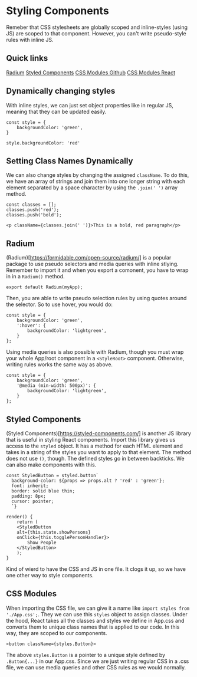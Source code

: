 # Styling Components 
Remeber that CSS stylesheets are globally scoped and inline-styles (using JS) are scoped to that component. However, you can't write pseudo-style rules with inline JS.

## Quick links
[Radium](https://formidable.com/open-source/radium/)
[Styled Components](https://styled-components.com/)
[CSS Modules Github](https://github.com/css-modules/css-modules)
[CSS Modules React](https://create-react-app.dev/docs/adding-a-css-modules-stylesheet)

## Dynamically changing styles
With inline styles, we can just set object properties like in regular JS, meaning that they can be updated easily. 
```
const style = {
    backgroundColor: 'green',
}

style.backgroundColor: 'red'
```

## Setting Class Names Dynamically
We can also change styles by changing the assigned `className`. To do this, we have an array of strings and join them into one longer string with each element separated by a space character by using the `.join(' ')` array method. 
```
const classes = [];
classes.push('red');
classes.push('bold');

<p className={classes.join(' ')}>This is a bold, red paragraph</p>
```

## Radium
(Radium)[https://formidable.com/open-source/radium/] is a popular package to use pseudo selectors and media queries with inline stlying. Remember to import it and when you export a comonent, you have to wrap in in a `Radium()` method.
```
export default Radium(myApp);
```
Then, you are able to write pseudo selection rules by using quotes around the selector. So to use hover, you would do:
```
const style = {
    backgroundColor: 'green',
    ':hover': {
        backgroundColor: 'lightgreen',
    }
};
```

Using media queries is also possible with Radium, though you must wrap your whole App/root component in a `<StyleRoot>` component. Otherwise, writing rules works the same way as above. 
```
const style = {
    backgroundColor: 'green',
    '@media (min-width: 500px)': {
        backgroundColor: 'lightgreen',
    }
};
```

## Styled Components
(Styled Components)[https://styled-components.com/] is another JS library that is useful in styling React components. Import this library gives us access to the `styled` object. It has a method for each HTML element and takes in a string of the styles you want to apply to that element. The method does not use `()`, though. The defined styles go in between backticks. We can also make components with this.

```
const StyledButton = styled.button`
  background-color: ${props => props.alt ? 'red' : 'green'};
  font: inherit;
  border: solid blue thin;
  padding: 8px;
  cursor: pointer;
  `}

render() {
    return (
    <StyledButton 
    alt={this.state.showPersons}
    onClick={this.togglePersonHandler}>
        Show People
    </StyledButton>
    );
}
```
Kind of wierd to have the CSS and JS in one file. It clogs it up, so we have one other way to style components.

## CSS Modules
When importing the CSS file, we can give it a name like `import styles from './App.css';`. They we can use this `styles` object to assign classes. Under the hood, React takes all the classes and styles we define in App.css and converts them to unique class names that is applied to our code. In this way, they are scoped to our components. 
```
<button className={styles.Button}>
```
The above `styles.Button` is a pointer to a unique style defined by `.Button{...}` in our App.css. Since we are just writing regular CSS in a .css file, we can use media queries and other CSS rules as we would normally.